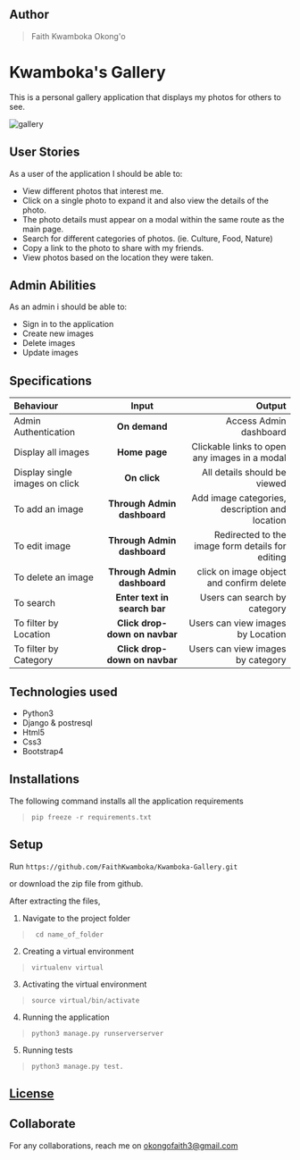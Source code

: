 ## Author
> Faith Kwamboka Okong'o

# Kwamboka's Gallery
This is a personal gallery application that displays my photos for others to see.

![gallery](https://user-images.githubusercontent.com/100117264/170846752-bf477629-d175-4b06-829b-9f92d12ed29d.png)

## User Stories
As a user of the application I should be able to:
* View different photos that interest me.
* Click on a single photo to expand it and also view the details of the photo.
* The photo details must appear on a modal within the same route as the main page.
* Search for different categories of photos. (ie. Culture, Food, Nature)
* Copy a link to the photo to share with my friends.
* View photos based on the location they were taken.


## Admin Abilities
As an admin i should be able to:
* Sign in to the application
* Create new images 
* Delete images
* Update images

## Specifications
| Behaviour | Input | Output |
| :---------------- | :---------------: | ------------------: |
| Admin Authentication | **On demand** | Access Admin dashboard |
| Display all images | **Home page** | Clickable links to open any images in a modal |
| Display single images on click | **On  click** | All details should be viewed|
| To add an image  | **Through Admin dashboard** | Add image categories, description and location|
| To edit image  | **Through Admin dashboard** | Redirected to the  image form details for editing|
| To delete an image  | **Through Admin dashboard** | click on image object and confirm delete|
| To search  | **Enter text in search bar** | Users can search by category|
| To filter by Location  | **Click drop-down on navbar** | Users can view images by Location|
| To filter by Category  | **Click drop-down on navbar** | Users can view images by category|

## Technologies used
* Python3
* Django & postresql
* Html5
* Css3
* Bootstrap4


## Installations

The following command installs all the application requirements
>``pip freeze -r requirements.txt``

## Setup
Run 
``https://github.com/FaithKwamboka/Kwamboka-Gallery.git``

or download the zip file from github.

After extracting the files, 

1. Navigate to the project folder
>`` cd name_of_folder`` 

2. Creating a virtual environment
>``virtualenv virtual``

3. Activating the virtual environment
>``source virtual/bin/activate``

4. Running the application
>``python3 manage.py runserverserver``

5. Running tests

 > ``python3 manage.py test.``

## [License](https://github.com/FaithKwamboka/Kwamboka-Gallery/blob/master/LICENSE)

## Collaborate
For any collaborations, reach me on [okongofaith3@gmail.com]()